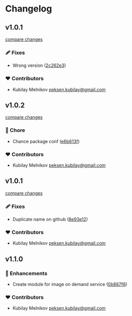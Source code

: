 # Changelog


## v1.0.1

[compare changes](https://github.com/wineworlds/nuxt-image-on-demand-service/compare/v1.0.2...v1.0.1)

### 🩹 Fixes

- Wrong version ([2c262e3](https://github.com/wineworlds/nuxt-image-on-demand-service/commit/2c262e3))

### ❤️ Contributors

- Kubilay Melnikov <peksen.kubilay@gmail.com>

## v1.0.2

[compare changes](https://github.com/wineworlds/nuxt-image-on-demand-service/compare/v1.0.1...v1.0.2)

### 🏡 Chore

- Chance package conf ([e6b613f](https://github.com/wineworlds/nuxt-image-on-demand-service/commit/e6b613f))

### ❤️ Contributors

- Kubilay Melnikov <peksen.kubilay@gmail.com>

## v1.0.1

[compare changes](https://github.com/wineworlds/image-on-demand-service/compare/v1.1.0...v1.0.1)

### 🩹 Fixes

- Duplicate name on github ([8e93e12](https://github.com/wineworlds/image-on-demand-service/commit/8e93e12))

### ❤️ Contributors

- Kubilay Melnikov <peksen.kubilay@gmail.com>

## v1.1.0


### 🚀 Enhancements

- Create module for image on demand service ([0b887f6](https://github.com/wineworlds/image-on-demand-service/commit/0b887f6))

### ❤️ Contributors

- Kubilay Melnikov <peksen.kubilay@gmail.com>

